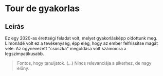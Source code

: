 # Tour de gyakorlas
## Leírás

Ez egy 2020-as érettségi feladat volt, melyet gyakorlásképp oldottunk meg.
Limonádé volt ez a tevékenység, épp elég, hogy az ember felfrissítse magát vele.
Az úgynevezett "csúszka" megoldása volt számomra a legszimpatikusabb.

> Fontos, hogy tanuljatok. (...) Nincs relevanciája a sikerhez, de nagy
> előny.
